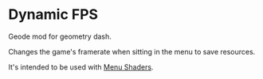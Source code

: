 # Dynamic FPS

Geode mod for geometry dash.

Changes the game's framerate when sitting in the menu to save resources.

It's intended to be used with [Menu Shaders](mod:cgytrus.menu-shaders).